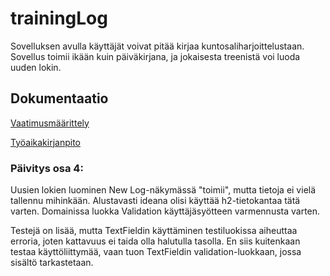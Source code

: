 # trainingLog
Sovelluksen avulla käyttäjät voivat pitää kirjaa kuntosaliharjoittelustaan. Sovellus toimii ikään kuin päiväkirjana, ja jokaisesta treenistä voi luoda uuden lokin.

## Dokumentaatio
[Vaatimusmäärittely](https://github.com/ktatu/ohjtekniikka/blob/master/dokumentaatio/vaatimusmaarittely.md)

[Työaikakirjanpito](https://github.com/ktatu/ohjtekniikka/blob/master/dokumentaatio/tuntikirjanpito.md)

### Päivitys osa 4:
Uusien lokien luominen New Log-näkymässä "toimii", mutta tietoja ei vielä tallennu mihinkään. Alustavasti ideana olisi käyttää h2-tietokantaa tätä varten. Domainissa luokka Validation käyttäjäsyötteen varmennusta varten.

Testejä on lisää, mutta TextFieldin käyttäminen testiluokissa aiheuttaa erroria, joten kattavuus ei taida olla halutulla tasolla. En siis kuitenkaan testaa käyttöliittymää, vaan tuon TextFieldin validation-luokkaan, jossa sisältö tarkastetaan.
